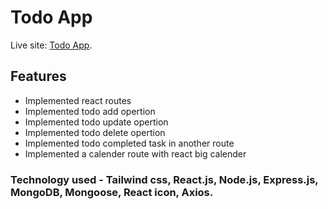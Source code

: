# Todo App

Live site: [Todo App](https://todo-app-1245.netlify.app/).

## Features
* Implemented react routes
* Implemented todo add opertion
* Implemented todo update opertion
* Implemented todo delete opertion
* Implemented todo completed task in another route
* Implemented a calender route with react big calender

### Technology used - Tailwind css, React.js, Node.js, Express.js, MongoDB, Mongoose, React icon, Axios.


